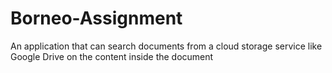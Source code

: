 # Borneo-Assignment
An application that can search documents from a cloud storage service like Google Drive on the content inside the document
